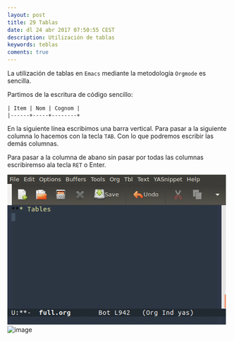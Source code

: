 ```yaml
---
layout: post
title: 29 Tablas
date: dl 24 abr 2017 07:50:55 CEST 
description: Utilización de tablas 
keywords: teblas
coments: true
---
```


La utilización de tablas en `Emacs` mediante la metodología `Orgmode` es sencilla.

Partimos de la escritura de código sencillo:

```emacs
| Item | Nom | Cognom |
|------+-----+--------+
```

En la siguiente línea escribimos una barra vertical. Para pasar a la siguiente columna lo hacemos con la tecla `TAB`. Con lo que podremos escribir las demás columnas.

Para pasar a la columna de abano sin pasar por todas las columnas escribiremso ala tecla `RET` o Enter.

![tablas](/images/2017042301.gif)
![image](image.jpg)


